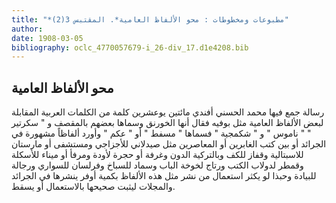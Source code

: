 ```yaml
---
title: "*مطبوعات ومخطوطات : محو الألفاظ العامية*. المقتبس 3(2)"
author: 
date: 1908-03-05
bibliography: oclc_4770057679-i_26-div_17.d1e4208.bib
---
```




##  محو الألفاظ العامية 


 رسالة جمع فيها محمد الحسني أفندي  مائتين  يوعشرين كلمة من الكلمات العربية المقابلة   لبعض الألفاظ العامية مثل بوفيه فقال أنها الخورنق وسماها بعضهم بالمقصف و " سكرتير " " ناموس " و " شكمجية " فسماها " مسفط " أو " عكم " وأورد ألفاظاً مشهورة في الجرائد   أو بين كتب الغابرين أو المعاصرين مثل صيدلاني للأجزاجي ومستشفى أو مارستان   للاسبتالية وقفاز للكف وبالتركية الدون وغرفة أو حجرة لأودة ومرفأ أو ميناء للأسكلة   وقمطر لدولاب الكتب ورتاج لخوخة الباب وسماد للسباخ وفرلسان للسواري ورجالة للبيادة وحبذا   لو يكثر استعمال من نشر مثل هذه الألفاظ بكمية أوفر ينشرها في الجرائد والمجلات ليثبت صحيحها   بالاستعمال أو يسقط. 
